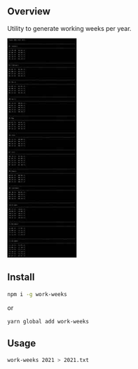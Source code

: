 ## Overview

Utility to generate working weeks per year.

![](src/assets/previews/preview.jpg)

## Install

```bash
npm i -g work-weeks
```

or

```bash
yarn global add work-weeks
```

## Usage

```bash
work-weeks 2021 > 2021.txt
```
